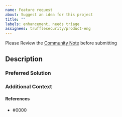 ```yaml
---
name: Feature request
about: Suggest an idea for this project
title: ""
labels: enhancement, needs triage
assignees: trufflesecurity/product-eng
---
```



Please Review the [Community Note](../community_note.md) before submitting
<!-- ### Community Note -->
<!--  -->
<!-- * Please vote on this issue by adding a 👍 [reaction](https://blog.github.com/2016-03-10-add-reactions-to-pull-requests-issues-and-comments/) to the original issue to help the community and maintainers prioritize this request -->
<!-- * Please do not leave "+1" or other comments that do not add relevant new information or questions, they generate extra noise for issue followers and do not help prioritize the request -->
<!-- * If you are interested in working on this issue or have submitted a pull request, please leave a comment -->

## Description
<!--- Please leave a helpful description of the feature request here. --->

### Preferred Solution
<!--- A clear and concise description of what you want to happen. What
information may be required and what would be the preferred way to provide it?
What should the output include? --->

### Additional Context
<!--- Add any other context or screenshots about the feature request here. --->

#### References

<!---
Information about referencing Github Issues: https://help.github.com/articles/basic-writing-and-formatting-syntax/#referencing-issues-and-pull-requests

Are there any other GitHub issues (open or closed) or pull requests that should be linked here? Vendor blog posts or documentation? For example:
--->

* #0000


